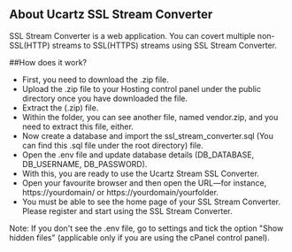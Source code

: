 ## About Ucartz  SSL Stream Converter

SSL Stream Converter is a web application. You can covert multiple non-SSL(HTTP) streams to SSL(HTTPS) streams using SSL Stream Converter.

##How does it work?


- First, you need to download the .zip file.
- Upload the .zip file to your Hosting control panel under the public directory once you have downloaded the file.
- Extract the (.zip) file.
- Within the folder, you can see another file, named vendor.zip, and you need to extract this file, either.
- Now create a database and import the ssl_stream_converter.sql (You can find this .sql file under the root directory) file.
- Open the .env file and update database details (DB_DATABASE, DB_USERNAME, DB_PASSWORD).
- With this, you are ready to use the Ucartz Stream SSL Converter.
- Open your favourite browser and then open the URL—for instance, https://yourdomain/ or https://yourdomain/yourfolder.
- You must be able to see the home page of your SSL Stream Converter. Please register and start using the SSL Stream Converter.

Note: If you don't see the .env file, go to settings and tick the option "Show hidden files" (applicable only if you are using the cPanel control panel).
